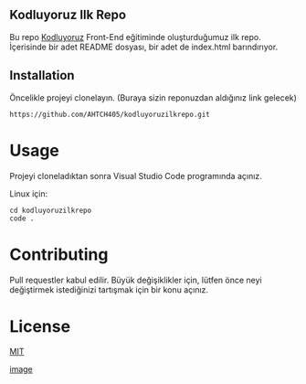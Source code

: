 ## Kodluyoruz Ilk Repo

Bu repo [Kodluyoruz](https://www.kodluyoruz.org/) Front-End eğitiminde oluşturduğumuz ilk repo. İçerisinde bir adet
README dosyası, bir adet de index.html barındırıyor.

## Installation

Öncelikle projeyi clonelayın. (Buraya sizin reponuzdan aldığınız link gelecek)


    https://github.com/AHTCH405/kodluyoruzilkrepo.git

# Usage

Projeyi cloneladıktan sonra Visual Studio Code programında açınız.

Linux için:

    cd kodluyoruzilkrepo
    code .

# Contributing

Pull requestler kabul edilir. Büyük değişiklikler için, lütfen önce neyi değiştirmek istediğinizi tartışmak için bir konu açınız.

# License

[MIT](https://choosealicense.com/licenses/mit/)

[image](img/image.png)